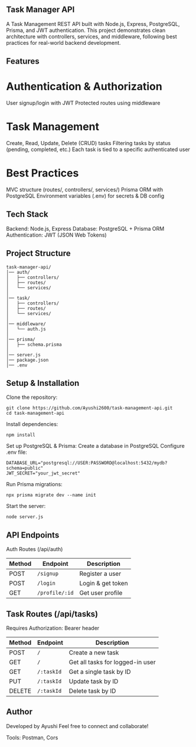 ## Task Manager API

A Task Management REST API built with Node.js, Express, PostgreSQL, Prisma, and JWT authentication.
This project demonstrates clean architecture with controllers, services, and middleware, following best practices for real-world backend development.

## Features

# Authentication & Authorization
User signup/login with JWT
Protected routes using middleware

# Task Management
Create, Read, Update, Delete (CRUD) tasks
Filtering tasks by status (pending, completed, etc.)
Each task is tied to a specific authenticated user

# Best Practices
MVC structure (routes/, controllers/, services/)
Prisma ORM with PostgreSQL
Environment variables (.env) for secrets & DB config

## Tech Stack

Backend: Node.js, Express
Database: PostgreSQL + Prisma ORM
Authentication: JWT (JSON Web Tokens)

## Project Structure
```
task-manager-api/
│── auth/
│   ├── controllers/
│   ├── routes/
│   └── services/
│
│── task/
│   ├── controllers/
│   ├── routes/
│   └── services/
│
│── middleware/
│   └── auth.js
│
│── prisma/
│   ├── schema.prisma
│
│── server.js
│── package.json
│── .env
```
## Setup & Installation

Clone the repository:
```
git clone https://github.com/Ayushi2600/task-management-api.git
cd task-management-api
```

Install dependencies:
```
npm install
```

Set up PostgreSQL & Prisma:
Create a database in PostgreSQL
Configure .env file:
```
DATABASE_URL="postgresql://USER:PASSWORD@localhost:5432/mydb?schema=public"
JWT_SECRET="your_jwt_secret"
```

Run Prisma migrations:
```
npx prisma migrate dev --name init
```

Start the server:
```
node server.js
```

## API Endpoints
Auth Routes (/api/auth)

| Method | Endpoint       | Description       |
| ------ | -------------- | ----------------- |
| POST   | `/signup`      | Register a user   |
| POST   | `/login`       | Login & get token |
| GET    | `/profile/:id` | Get user profile  |

## Task Routes (/api/tasks)
Requires Authorization: Bearer <token> header

| Method | Endpoint   | Description                      |
| ------ | ---------- | -------------------------------- |
| POST   | `/`        | Create a new task                |
| GET    | `/`        | Get all tasks for logged-in user |
| GET    | `/:taskId` | Get a single task by ID          |
| PUT    | `/:taskId` | Update task by ID                |
| DELETE | `/:taskId` | Delete task by ID                |


## Author
Developed by Ayushi
Feel free to connect and collaborate!

Tools: Postman, Cors
